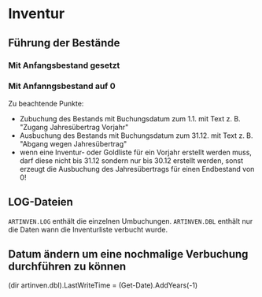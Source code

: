 # Inventur

## Führung der Bestände

### Mit Anfangsbestand gesetzt

### Mit Anfanngsbestand auf 0

Zu beachtende Punkte:
- Zubuchung des Bestands mit Buchungsdatum zum 1.1. mit Text z. B. "Zugang Jahresübertrag Vorjahr"
- Ausbuchung des Bestands mit Buchungsdatum zum 31.12. mit Text z. B. "Abgang wegen Jahresübertrag"
- wenn eine Inventur- oder Goldliste für ein Vorjahr erstellt werden muss, darf diese nicht bis 31.12 sondern nur bis 30.12 erstellt werden, sonst erzeugt die Ausbuchung des Jahresübertrags für einen Endbestand von 0!

## LOG-Dateien

<Code>ARTINVEN.LOG</Code> enthält die einzelnen Umbuchungen.
<Code>ARTINVEN.DBL</Code> enthält nur die Daten wann die Inventurliste verbucht wurde.

## Datum ändern um eine nochmalige Verbuchung durchführen zu können
(dir artinven.dbl).LastWriteTime = (Get-Date).AddYears(-1)

